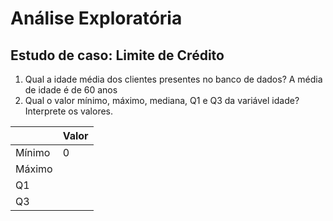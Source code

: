 # Análise Exploratória

## Estudo de caso: Limite de Crédito

1. Qual a idade média dos clientes presentes no banco de dados? 
  A média de idade é de 60 anos
2. Qual o valor mínimo, máximo, mediana, Q1 e Q3 da variável idade? Interprete os valores.

  |    | Valor |
  |--------|---|
  | Mínimo | 0 |
  | Máximo |   |
  | Q1     |   |
  | Q3     |   |
